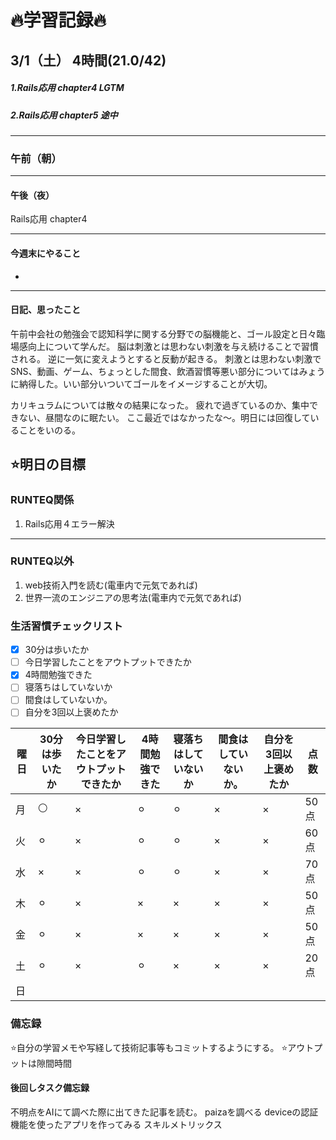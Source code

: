 
# 🔥学習記録🔥
## 3/1（土） 4時間(21.0/42)
##### 1.Rails応用 chapter4 LGTM
##### 2.Rails応用 chapter5 途中

***
### 午前（朝）
***
#### 午後（夜）
Rails応用 chapter4
***
#### 今週末にやること
-
***
#### 日記、思ったこと
午前中会社の勉強会で認知科学に関する分野での脳機能と、ゴール設定と日々臨場感向上について学んだ。
脳は刺激とは思わない刺激を与え続けることで習慣される。
逆に一気に変えようとすると反動が起きる。
刺激とは思わない刺激でSNS、動画、ゲーム、ちょっとした間食、飲酒習慣等悪い部分についてはみょうに納得した。いい部分いついてゴールをイメージすることが大切。

カリキュラムについては散々の結果になった。
疲れで過ぎているのか、集中できない、昼間なのに眠たい。
ここ最近ではなかったな〜。明日には回復していることをいのる。

## ⭐️明日の目標
### RUNTEQ関係
1. Rails応用４エラー解決
***
### RUNTEQ以外
1. web技術入門を読む(電車内で元気であれば)
2. 世界一流のエンジニアの思考法(電車内で元気であれば)


### 生活習慣チェックリスト
- [x] 30分は歩いたか
- [ ] 今日学習したことをアウトプットできたか
- [x] 4時間勉強できた
- [ ] 寝落ちはしていないか
- [ ] 間食はしていないか。
- [ ] 自分を3回以上褒めたか

|曜日|30分は歩いたか|今日学習したことをアウトプットできたか|4時間勉強できた|寝落ちはしていないか|間食はしていないか。|自分を3回以上褒めたか|点数|
|---|---|---|---|---|---|---|---|
|月|⚪|×|⚪︎|⚪︎|×|×|50点|
|火|⚪︎|×|⚪︎|⚪︎|×|×|60点|
|水|×|×|⚪︎|⚪︎|×|×|70点|
|木|⚪︎|×|×|×|×|×|50点|
|金|⚪︎|×|×|×|×|×|50点|
|土|⚪︎|×|⚪︎|×|×|×|20点|
|日| | | | | | | |

### 備忘録
⭐️自分の学習メモや写経して技術記事等もコミットするようにする。
⭐️アウトプットは隙間時間

#### 後回しタスク備忘録
不明点をAIにて調べた際に出てきた記事を読む。
paizaを調べる
deviceの認証機能を使ったアプリを作ってみる
スキルメトリックス

